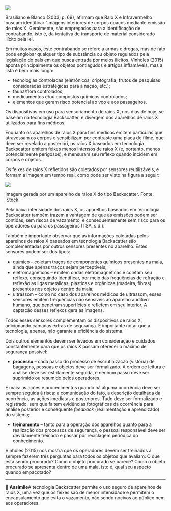 [![](https://ampli-images.s3.amazonaws.com/production/f54f3351-03e8-4b82-996a-986da3c021a4/original)](https://ampli-images.s3.amazonaws.com/production/f54f3351-03e8-4b82-996a-986da3c021a4/original)

Brasiliano e Blanco (2003, p. 69), afirmam que Raio X e Infravermelho buscam identificar “imagens interiores de corpos opacos mediante emissão de raios X. Geralmente, são empregados para a identificação de contrabando, isto é, da tentativa de transporte de material considerado ilícito pela lei.

Em muitos casos, este contrabando se refere a armas e drogas, mas de fato pode englobar qualquer tipo de substância ou objeto regulados pela legislação do país em que busca entrada por meios ilícitos. Vinholes (2015) aponta principalmente os objetos pontiagudos e artigos inflamáveis, mas a lista é bem mais longa:

- tecnologias controladas (eletrônicos, criptografia, frutos de pesquisas consideradas estratégicas para a nação, etc.);
- fauna/flora controlados;
- medicamentos e/ou compostos químicos controlados;
- elementos que geram risco potencial ao voo e aos passageiros.

Os dispositivos em uso para sensoriamento de raios X, nos dias de hoje, se baseiam na tecnologia Backscatter, e divergem dos aparelhos de raios X utilizados para fins médicos.

Enquanto os aparelhos de raios X para fins médicos emitem partículas que atravessam os corpos e sensibilizam por contraste uma placa de filme, que deve ser revelado a posteriori, os raios X baseados em tecnologia Backscatter emitem feixes menos intensos de raios X (e, portanto, menos potencialmente perigosos), e mensuram seu reflexo quando incidem em corpos e objetos.

Os feixes de raios X refletidos são coletados por sensores reutilizáveis, e formam a imagem em tempo real, como pode ser visto na figura a seguir:

[![](https://ampli-images.s3.amazonaws.com/production/e297f2e1-3858-40d8-8c47-f49565b4b701/original)](https://ampli-images.s3.amazonaws.com/production/e297f2e1-3858-40d8-8c47-f49565b4b701/original)

Imagem gerada por um aparelho de raios X do tipo Backscatter. Fonte: iStock.

Pela baixa intensidade dos raios X, os aparelhos baseados em tecnologia Backscatter também trazem a vantagem de que as emissões podem ser contidas, sem riscos de vazamento, e consequentemente sem risco para os operadores ou para os passageiros (TSA, s.d.).

Também é importante observar que as informações coletadas pelos aparelhos de raios X baseados em tecnologia Backscatter são complementadas por outros sensores presentes no aparelho. Estes sensores podem ser dos tipos:

- químico – coletam traços de componentes químicos presentes na mala, ainda que apenas traços sejam perceptíveis;
- eletromagnéticos – emitem ondas eletromagnéticas e coletam seu reflexo, conseguindo identificar, por meio das frequências de refração e reflexão as ligas metálicas, plásticas e orgânicas (madeira, fibras) presentes nos objetos dentro da mala;
- ultrassom – como no caso dos aparelhos médicos de ultrassom, esses sensores emitem frequências não sensíveis ao aparelho auditivo humano, que penetram superfícies e refletem em seu interior. A captação desses reflexos gera as imagens.

Todos esses sensores complementam os dispositivos de raios X, adicionando camadas extras de segurança. É importante notar que a tecnologia, apenas, não garante a eficiência do sistema.

Dois outros elementos devem ser levados em consideração e cuidados constantemente para que os raios X possam oferecer o máximo de segurança possível:

- **processo** – cada passo do processo de escrutinização (vistoria) de bagagens, pessoas e objetos deve ser formalizado. A ordem de leitura e análise deve ser estritamente seguida, e nenhum passo deve ser suprimido ou resumido pelos operadores.

E mais: as ações e procedimentos quando há alguma ocorrência deve ser sempre seguida à risca: a comunicação do fato, a descrição detalhada da ocorrência, as ações imediatas e posteriores. Tudo deve ser formalizado e registrado, sem que faltem evidências fotográficas da ocorrência para análise posterior e consequente _feedback_ (realimentação e aprendizado) do sistema;

- **treinamento** – tanto para a operação dos aparelhos quanto para a realização dos processos de segurança, o pessoal responsável deve ser devidamente treinado e passar por reciclagem periódica do conhecimento.

Vinholes (2015) nos mostra que os operadores devem ser treinados a sempre fazerem três perguntas para todos os objetos que avaliam: O que está sendo procurado? Como o objeto procurado se parece? Como o objeto procurado se apresenta dentro de uma mala, isto é, qual seu aspecto quando empacotado?

______

**🔁** **Assimile**A tecnologia Backscatter permite o uso seguro de aparelhos de raios X, uma vez que os feixes são de menor intensidade e permitem o encapsulamento que evita o vazamento, não sendo nocivos ao público nem aos operadores.